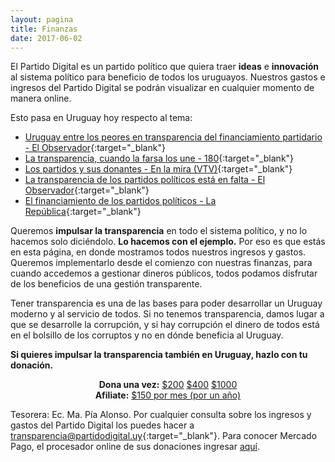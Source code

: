 ```yaml
---
layout: pagina
title: Finanzas
date: 2017-06-02
---
```


El Partido Digital es un partido político que quiera traer **ideas** e **innovación** al sistema político para beneficio de todos los uruguayos. Nuestros gastos e ingresos del Partido Digital se podrán visualizar en cualquier momento de manera online.

Esto pasa en Uruguay hoy respecto al tema:

* [Uruguay entre los peores en transparencia del financiamiento partidario - El Observador]{:target="_blank"}
* [La transparencia, cuando la farsa los une - 180]{:target="_blank"}
* [Los partidos y sus donantes - En la mira (VTV)]{:target="_blank"}
* [La transparencia de los partidos políticos está en falta - El Observador]{:target="_blank"}
* [El financiamiento de los partidos políticos - La República]{:target="_blank"}

Queremos **impulsar la transparencia** en todo el sistema político, y no lo hacemos solo diciéndolo. **Lo hacemos con el ejemplo.** Por eso es que estás en esta página, en donde mostramos todos nuestros ingresos y gastos. Queremos implementarlo desde el comienzo con nuestras finanzas, para cuando accedemos a gestionar dineros públicos, todos podamos disfrutar de los beneficios de una gestión transparente.

Tener transparencia es una de las bases para poder desarrollar un Uruguay moderno y al servicio de todos. Si no tenemos transparencia, damos lugar a que se desarrolle la corrupción, y si hay corrupción el dinero de todos está en el bolsillo de los corruptos y no en dónde beneficia al Uruguay.

**Si quieres impulsar la transparencia también en Uruguay, hazlo con tu donación.**

<p align="center">
<b>Dona una vez:</b>
<a mp-mode="dftl" href="https://www.mercadopago.com/mlu/checkout/start?pref_id=252021089-f8ee89cb-1387-4852-a3a6-51b2379b3c65" name="MP-payButton" class='orange-tr-l-rn-none'>$200</a>
<a mp-mode="dftl" href="https://www.mercadopago.com/mlu/checkout/start?pref_id=252021089-4a969414-944c-41d6-8a06-b3dea78fa317" name="MP-payButton" class='orange-tr-l-rn-none'>$400</a>
<a mp-mode="dftl" href="https://www.mercadopago.com/mlu/checkout/start?pref_id=252021089-c8c70ed5-256e-4004-b2a0-c20360213077" name="MP-payButton" class='orange-tr-l-ov-none'>$1000</a>
<br>
<b>Afiliate:</b>
<a mp-mode="dftl" href="https://www.mercadopago.com/mlu/checkout/start?pref_id=252021089-7f890c57-716c-4be2-b82c-5d4426ae3f1e" name="MP-payButton" class='orange-tr-l-rn-none'>$150 por mes (por un año)</a>
</p>

Tesorera: Ec. Ma. Pía Alonso. Por cualquier consulta sobre los ingresos y gastos del Partido Digital los puedes hacer a
[transparencia@partidodigital.uy]{:target="_blank"}. Para conocer Mercado Pago, el procesador online de sus donaciones ingresar [aquí](https://www.mercadopago.com.uy/pagar-compras-online).

[Uruguay entre los peores en transparencia del financiamiento partidario - El Observador]: http://www.elobservador.com.uy/uruguay-los-peores-transparencia-del-financiamiento-partidario-n664255
[La transparencia, cuando la farsa los une - 180]: http://www.180.com.uy/articulo/62858_la-transparencia-cuando-la-farsa-los-une
[Los partidos y sus donantes - En la mira (VTV)]: https://www.youtube.com/watch?v=6e02oIWnjdc
[La transparencia de los partidos políticos está en falta - El Observador]: http://www.elobservador.com.uy/la-transparencia-los-partidos-politicos-esta-falta-n675319
[El financiamiento de los partidos políticos - La República]: http://www.republica.com.uy/el-financiamiento-de-los-partidos-politicos/482656/
[transparencia@partidodigital.uy]: mailto:transparencia@partidodigital.uy
[donaciones@partidodigital.uy]: mailto:donaciones@partidodigital.uy

<script type="text/javascript">
(function(){function $MPC_load(){window.$MPC_loaded !== true && (function(){var s = document.createElement("script");s.type = "text/javascript";s.async = true;s.src = document.location.protocol+"//secure.mlstatic.com/mptools/render.js";var x = document.getElementsByTagName('script')[0];x.parentNode.insertBefore(s, x);window.$MPC_loaded = true;})();}window.$MPC_loaded !== true ? (window.attachEvent ?window.attachEvent('onload', $MPC_load) : window.addEventListener('load', $MPC_load, false)) : null;})();
</script>
